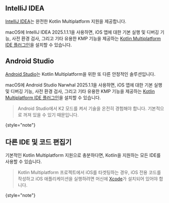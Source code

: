 [//]: # (title: 권장 IDE 및 코드 편집기)

## IntelliJ IDEA

[IntelliJ IDEA](https://www.jetbrains.com/idea/)는 완전한 Kotlin Multiplatform 지원을 제공합니다.

macOS에 IntelliJ IDEA 2025.1.1.1을 사용하면, iOS 앱에 대한 기본 실행 및 디버깅 기능, 사전 환경 검사, 그리고 기타 유용한 KMP 기능을 제공하는 [Kotlin Multiplatform IDE 플러그인](https://plugins.jetbrains.com/plugin/14936-kotlin-multiplatform)을 설치할 수 있습니다.

## Android Studio

[Android Studio](https://developer.android.com/studio)는 Kotlin Multiplatform을 위한 또 다른 안정적인 솔루션입니다.

macOS에 Android Studio Narwhal 2025.1.1을 사용하면, iOS 앱에 대한 기본 실행 및 디버깅 기능, 사전 환경 검사, 그리고 기타 유용한 KMP 기능을 제공하는 [Kotlin Multiplatform IDE 플러그인](https://plugins.jetbrains.com/plugin/14936-kotlin-multiplatform)을 설치할 수 있습니다.

> Android Studio에서 K2 모드를 켜서 기술을 온전히 경험해야 합니다. 기본적으로 꺼져 있을 수 있기 때문입니다.
>
{style="note"}

## 다른 IDE 및 코드 편집기

기본적인 Kotlin Multiplatform 지원으로 충분하다면, Kotlin을 지원하는 모든 IDE를 사용할 수 있습니다.

> Kotlin Multiplatform 프로젝트에서 iOS를 타겟팅하는 경우, iOS 전용 코드를 작성하고 iOS 애플리케이션을 실행하려면 머신에 [Xcode](https://developer.apple.com/xcode/)가 설치되어 있어야 합니다.
>
{style="note"}